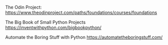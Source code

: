 The Odin Project:
https://www.theodinproject.com/paths/foundations/courses/foundations

The Big Book of Small Python Projects
https://inventwithpython.com/bigbookpython/

Automate the Boring Stuff with Python
https://automatetheboringstuff.com/